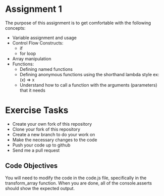# Assignment 1

The purpose of this assignment is to get comfortable with the following concepts:

- Variable assignment and usage
- Control Flow Constructs:
  - if
  - for loop
- Array manipulation
- Functions:
  - Defining named functions
  - Defining anonymous functions using the shorthand lambda style ex: (x) => x
  - Understand how to call a function with the arguments (parameters) that it needs

# Exercise Tasks

- Create your own fork of this repository
- Clone your fork of this repository
- Create a new branch to do your work on
- Make the necessary changes to the code
- Push your code up to github
- Send me a pull request

## Code Objectives

You will need to modify the code in the code.js file, specifically in the transform_array function. When you are done, all of the console.asserts should show the expected output.
